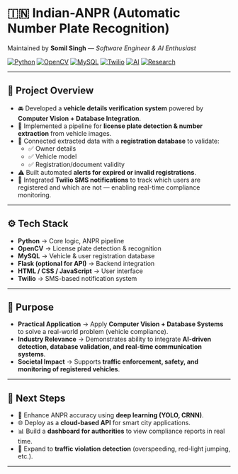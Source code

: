 # 🇮🇳 Indian-ANPR (Automatic Number Plate Recognition)  

Maintained by **Somil Singh** — *Software Engineer & AI Enthusiast*  

[![Python](https://img.shields.io/badge/Python-3.x-blue?logo=python)](https://www.python.org/) [![OpenCV](https://img.shields.io/badge/OpenCV-Computer%20Vision-green?logo=opencv)](https://opencv.org/) [![MySQL](https://img.shields.io/badge/Database-MySQL-orange?logo=mysql)](https://www.mysql.com/) [![Twilio](https://img.shields.io/badge/Notifications-Twilio-red?logo=twilio)](https://www.twilio.com/) [![AI](https://img.shields.io/badge/AI-Computer%20Vision-purple?logo=ai)]() [![Research](https://img.shields.io/badge/Focus-Research--Driven-yellow)]()  

---

## 📂 Project Overview  

- 🚘 Developed a **vehicle details verification system** powered by **Computer Vision + Database Integration**.  
- 📸 Implemented a pipeline for **license plate detection & number extraction** from vehicle images.  
- 🔎 Connected extracted data with a **registration database** to validate:  
  - ✅ Owner details  
  - ✅ Vehicle model  
  - ✅ Registration/document validity  
- ⚠️ Built automated **alerts for expired or invalid registrations**.  
- 📲 Integrated **Twilio SMS notifications** to track which users are registered and which are not — enabling real-time compliance monitoring.  

---

## ⚙️ Tech Stack  

- **Python** → Core logic, ANPR pipeline  
- **OpenCV** → License plate detection & recognition  
- **MySQL** → Vehicle & user registration database  
- **Flask (optional for API)** → Backend integration  
- **HTML / CSS / JavaScript** → User interface  
- **Twilio** → SMS-based notification system  

---

## 🎯 Purpose  

- **Practical Application** → Apply **Computer Vision + Database Systems** to solve a real-world problem (vehicle compliance).  
- **Industry Relevance** → Demonstrates ability to integrate **AI-driven detection, database validation, and real-time communication systems**.  
- **Societal Impact** → Supports **traffic enforcement, safety, and monitoring of registered vehicles**.  

---

## 🧠 Next Steps  

- 🔬 Enhance ANPR accuracy using **deep learning (YOLO, CRNN)**.  
- 🌐 Deploy as a **cloud-based API** for smart city applications.  
- 📊 Build a **dashboard for authorities** to view compliance reports in real time.  
- 🚦 Expand to **traffic violation detection** (overspeeding, red-light jumping, etc.).  

---
